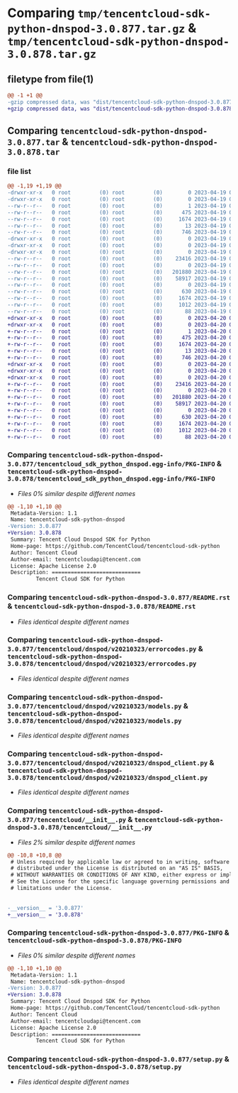 # Comparing `tmp/tencentcloud-sdk-python-dnspod-3.0.877.tar.gz` & `tmp/tencentcloud-sdk-python-dnspod-3.0.878.tar.gz`

## filetype from file(1)

```diff
@@ -1 +1 @@
-gzip compressed data, was "dist/tencentcloud-sdk-python-dnspod-3.0.877.tar", last modified: Wed Apr 19 09:12:47 2023, max compression
+gzip compressed data, was "dist/tencentcloud-sdk-python-dnspod-3.0.878.tar", last modified: Thu Apr 20 00:26:39 2023, max compression
```

## Comparing `tencentcloud-sdk-python-dnspod-3.0.877.tar` & `tencentcloud-sdk-python-dnspod-3.0.878.tar`

### file list

```diff
@@ -1,19 +1,19 @@
-drwxr-xr-x   0 root         (0) root         (0)        0 2023-04-19 09:12:47.000000 tencentcloud-sdk-python-dnspod-3.0.877/
-drwxr-xr-x   0 root         (0) root         (0)        0 2023-04-19 09:12:47.000000 tencentcloud-sdk-python-dnspod-3.0.877/tencentcloud_sdk_python_dnspod.egg-info/
--rw-r--r--   0 root         (0) root         (0)        1 2023-04-19 09:12:47.000000 tencentcloud-sdk-python-dnspod-3.0.877/tencentcloud_sdk_python_dnspod.egg-info/dependency_links.txt
--rw-r--r--   0 root         (0) root         (0)      475 2023-04-19 09:12:47.000000 tencentcloud-sdk-python-dnspod-3.0.877/tencentcloud_sdk_python_dnspod.egg-info/SOURCES.txt
--rw-r--r--   0 root         (0) root         (0)     1674 2023-04-19 09:12:47.000000 tencentcloud-sdk-python-dnspod-3.0.877/tencentcloud_sdk_python_dnspod.egg-info/PKG-INFO
--rw-r--r--   0 root         (0) root         (0)       13 2023-04-19 09:12:47.000000 tencentcloud-sdk-python-dnspod-3.0.877/tencentcloud_sdk_python_dnspod.egg-info/top_level.txt
--rw-r--r--   0 root         (0) root         (0)      746 2023-04-19 09:12:47.000000 tencentcloud-sdk-python-dnspod-3.0.877/README.rst
-drwxr-xr-x   0 root         (0) root         (0)        0 2023-04-19 09:12:47.000000 tencentcloud-sdk-python-dnspod-3.0.877/tencentcloud/
-drwxr-xr-x   0 root         (0) root         (0)        0 2023-04-19 09:12:47.000000 tencentcloud-sdk-python-dnspod-3.0.877/tencentcloud/dnspod/
-drwxr-xr-x   0 root         (0) root         (0)        0 2023-04-19 09:12:47.000000 tencentcloud-sdk-python-dnspod-3.0.877/tencentcloud/dnspod/v20210323/
--rw-r--r--   0 root         (0) root         (0)    23416 2023-04-19 09:12:47.000000 tencentcloud-sdk-python-dnspod-3.0.877/tencentcloud/dnspod/v20210323/errorcodes.py
--rw-r--r--   0 root         (0) root         (0)        0 2023-04-19 09:12:47.000000 tencentcloud-sdk-python-dnspod-3.0.877/tencentcloud/dnspod/v20210323/__init__.py
--rw-r--r--   0 root         (0) root         (0)   201880 2023-04-19 09:12:47.000000 tencentcloud-sdk-python-dnspod-3.0.877/tencentcloud/dnspod/v20210323/models.py
--rw-r--r--   0 root         (0) root         (0)    58917 2023-04-19 09:12:47.000000 tencentcloud-sdk-python-dnspod-3.0.877/tencentcloud/dnspod/v20210323/dnspod_client.py
--rw-r--r--   0 root         (0) root         (0)        0 2023-04-19 09:12:47.000000 tencentcloud-sdk-python-dnspod-3.0.877/tencentcloud/dnspod/__init__.py
--rw-r--r--   0 root         (0) root         (0)      630 2023-04-19 09:12:47.000000 tencentcloud-sdk-python-dnspod-3.0.877/tencentcloud/__init__.py
--rw-r--r--   0 root         (0) root         (0)     1674 2023-04-19 09:12:47.000000 tencentcloud-sdk-python-dnspod-3.0.877/PKG-INFO
--rw-r--r--   0 root         (0) root         (0)     1012 2023-04-19 09:12:47.000000 tencentcloud-sdk-python-dnspod-3.0.877/setup.py
--rw-r--r--   0 root         (0) root         (0)       88 2023-04-19 09:12:47.000000 tencentcloud-sdk-python-dnspod-3.0.877/setup.cfg
+drwxr-xr-x   0 root         (0) root         (0)        0 2023-04-20 00:26:39.000000 tencentcloud-sdk-python-dnspod-3.0.878/
+drwxr-xr-x   0 root         (0) root         (0)        0 2023-04-20 00:26:39.000000 tencentcloud-sdk-python-dnspod-3.0.878/tencentcloud_sdk_python_dnspod.egg-info/
+-rw-r--r--   0 root         (0) root         (0)        1 2023-04-20 00:26:39.000000 tencentcloud-sdk-python-dnspod-3.0.878/tencentcloud_sdk_python_dnspod.egg-info/dependency_links.txt
+-rw-r--r--   0 root         (0) root         (0)      475 2023-04-20 00:26:39.000000 tencentcloud-sdk-python-dnspod-3.0.878/tencentcloud_sdk_python_dnspod.egg-info/SOURCES.txt
+-rw-r--r--   0 root         (0) root         (0)     1674 2023-04-20 00:26:39.000000 tencentcloud-sdk-python-dnspod-3.0.878/tencentcloud_sdk_python_dnspod.egg-info/PKG-INFO
+-rw-r--r--   0 root         (0) root         (0)       13 2023-04-20 00:26:39.000000 tencentcloud-sdk-python-dnspod-3.0.878/tencentcloud_sdk_python_dnspod.egg-info/top_level.txt
+-rw-r--r--   0 root         (0) root         (0)      746 2023-04-20 00:26:39.000000 tencentcloud-sdk-python-dnspod-3.0.878/README.rst
+drwxr-xr-x   0 root         (0) root         (0)        0 2023-04-20 00:26:39.000000 tencentcloud-sdk-python-dnspod-3.0.878/tencentcloud/
+drwxr-xr-x   0 root         (0) root         (0)        0 2023-04-20 00:26:39.000000 tencentcloud-sdk-python-dnspod-3.0.878/tencentcloud/dnspod/
+drwxr-xr-x   0 root         (0) root         (0)        0 2023-04-20 00:26:39.000000 tencentcloud-sdk-python-dnspod-3.0.878/tencentcloud/dnspod/v20210323/
+-rw-r--r--   0 root         (0) root         (0)    23416 2023-04-20 00:26:39.000000 tencentcloud-sdk-python-dnspod-3.0.878/tencentcloud/dnspod/v20210323/errorcodes.py
+-rw-r--r--   0 root         (0) root         (0)        0 2023-04-20 00:26:39.000000 tencentcloud-sdk-python-dnspod-3.0.878/tencentcloud/dnspod/v20210323/__init__.py
+-rw-r--r--   0 root         (0) root         (0)   201880 2023-04-20 00:26:39.000000 tencentcloud-sdk-python-dnspod-3.0.878/tencentcloud/dnspod/v20210323/models.py
+-rw-r--r--   0 root         (0) root         (0)    58917 2023-04-20 00:26:39.000000 tencentcloud-sdk-python-dnspod-3.0.878/tencentcloud/dnspod/v20210323/dnspod_client.py
+-rw-r--r--   0 root         (0) root         (0)        0 2023-04-20 00:26:39.000000 tencentcloud-sdk-python-dnspod-3.0.878/tencentcloud/dnspod/__init__.py
+-rw-r--r--   0 root         (0) root         (0)      630 2023-04-20 00:26:39.000000 tencentcloud-sdk-python-dnspod-3.0.878/tencentcloud/__init__.py
+-rw-r--r--   0 root         (0) root         (0)     1674 2023-04-20 00:26:39.000000 tencentcloud-sdk-python-dnspod-3.0.878/PKG-INFO
+-rw-r--r--   0 root         (0) root         (0)     1012 2023-04-20 00:26:39.000000 tencentcloud-sdk-python-dnspod-3.0.878/setup.py
+-rw-r--r--   0 root         (0) root         (0)       88 2023-04-20 00:26:39.000000 tencentcloud-sdk-python-dnspod-3.0.878/setup.cfg
```

### Comparing `tencentcloud-sdk-python-dnspod-3.0.877/tencentcloud_sdk_python_dnspod.egg-info/PKG-INFO` & `tencentcloud-sdk-python-dnspod-3.0.878/tencentcloud_sdk_python_dnspod.egg-info/PKG-INFO`

 * *Files 0% similar despite different names*

```diff
@@ -1,10 +1,10 @@
 Metadata-Version: 1.1
 Name: tencentcloud-sdk-python-dnspod
-Version: 3.0.877
+Version: 3.0.878
 Summary: Tencent Cloud Dnspod SDK for Python
 Home-page: https://github.com/TencentCloud/tencentcloud-sdk-python
 Author: Tencent Cloud
 Author-email: tencentcloudapi@tencent.com
 License: Apache License 2.0
 Description: ============================
         Tencent Cloud SDK for Python
```

### Comparing `tencentcloud-sdk-python-dnspod-3.0.877/README.rst` & `tencentcloud-sdk-python-dnspod-3.0.878/README.rst`

 * *Files identical despite different names*

### Comparing `tencentcloud-sdk-python-dnspod-3.0.877/tencentcloud/dnspod/v20210323/errorcodes.py` & `tencentcloud-sdk-python-dnspod-3.0.878/tencentcloud/dnspod/v20210323/errorcodes.py`

 * *Files identical despite different names*

### Comparing `tencentcloud-sdk-python-dnspod-3.0.877/tencentcloud/dnspod/v20210323/models.py` & `tencentcloud-sdk-python-dnspod-3.0.878/tencentcloud/dnspod/v20210323/models.py`

 * *Files identical despite different names*

### Comparing `tencentcloud-sdk-python-dnspod-3.0.877/tencentcloud/dnspod/v20210323/dnspod_client.py` & `tencentcloud-sdk-python-dnspod-3.0.878/tencentcloud/dnspod/v20210323/dnspod_client.py`

 * *Files identical despite different names*

### Comparing `tencentcloud-sdk-python-dnspod-3.0.877/tencentcloud/__init__.py` & `tencentcloud-sdk-python-dnspod-3.0.878/tencentcloud/__init__.py`

 * *Files 2% similar despite different names*

```diff
@@ -10,8 +10,8 @@
 # Unless required by applicable law or agreed to in writing, software
 # distributed under the License is distributed on an "AS IS" BASIS,
 # WITHOUT WARRANTIES OR CONDITIONS OF ANY KIND, either express or implied.
 # See the License for the specific language governing permissions and
 # limitations under the License.
 
 
-__version__ = '3.0.877'
+__version__ = '3.0.878'
```

### Comparing `tencentcloud-sdk-python-dnspod-3.0.877/PKG-INFO` & `tencentcloud-sdk-python-dnspod-3.0.878/PKG-INFO`

 * *Files 0% similar despite different names*

```diff
@@ -1,10 +1,10 @@
 Metadata-Version: 1.1
 Name: tencentcloud-sdk-python-dnspod
-Version: 3.0.877
+Version: 3.0.878
 Summary: Tencent Cloud Dnspod SDK for Python
 Home-page: https://github.com/TencentCloud/tencentcloud-sdk-python
 Author: Tencent Cloud
 Author-email: tencentcloudapi@tencent.com
 License: Apache License 2.0
 Description: ============================
         Tencent Cloud SDK for Python
```

### Comparing `tencentcloud-sdk-python-dnspod-3.0.877/setup.py` & `tencentcloud-sdk-python-dnspod-3.0.878/setup.py`

 * *Files identical despite different names*

